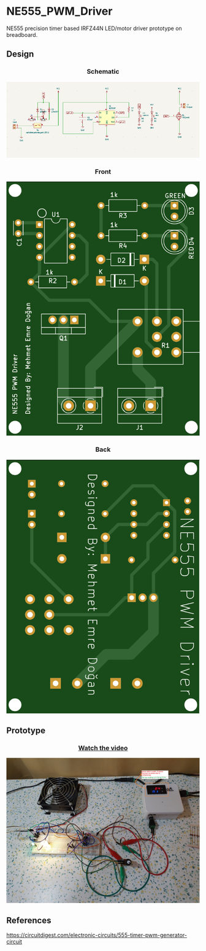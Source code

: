 # NE555_PWM_Driver
NE555 precision timer based IRFZ44N LED/motor driver prototype on breadboard.
 
 ## Design

<div align="center">
 
### Schematic
 
![schematic](sch.png)
 
 
### Front
 
![front](top.png)
 

### Back
 
![back](bottom.png)
 
 </div>
 


 ## Prototype
  
 <div align="center">
 
 ### [Watch the video](https://youtu.be/RiIcqe25NVU)
 
![prototype](./prototype.jpg)
 
 </div>

 ## References
https://circuitdigest.com/electronic-circuits/555-timer-pwm-generator-circuit
